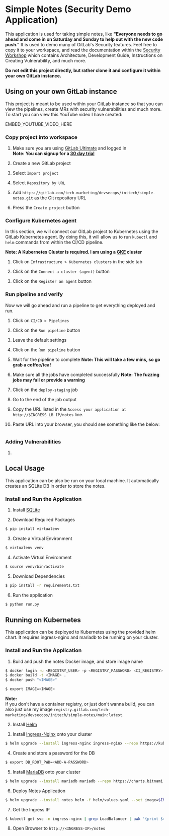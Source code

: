 # Simple Notes (Security Demo Application)

This application is used for taking simple notes, like **"Everyone needs to go ahead and come in on Saturday and Sunday to help out with the new code push."** It is used to demo many of GitLab's Security features. Feel free to copy it to your workspace, and read the documentation within the [Security Workshop]() which contains Architecture, Development Guide, Instructions on Creating Vulnerability, and much more.

**Do not edit this project directly, but rather clone it and configure it within your own GitLab instance.**

## Using on your own GitLab instance

This project is meant to be used within your GitLab instance so that you can view the pipelines, create MRs with security vulnerabilities and much more. To start you can view this YouTube video I have created:

EMBED_YOUTUBE_VIDEO_HERE

### Copy project into workspace

1. Make sure you are using [GitLab Ultimate](https://about.gitlab.com/pricing/ultimate/) and logged in  
**Note: You can signup for a [30 day trial](https://gitlab.com/-/trials/new?utm_medium=cpc&utm_source=google&utm_campaign=brand_amer_pr_rsa_br_exact_&utm_content=free-trial_digital_x-pr_english_&_bt=624524579996&_bk=gitlab%20trial&_bm=e&_bn=g&_bg=142303748075)**

2. Create a new GitLab project

3. Select `Import project`

4. Select `Repository by URL`

5. Add `https://gitlab.com/tech-marketing/devsecops/initech/simple-notes.git` as the Git repository URL

6. Press the `Create project` button

### Configure Kubernetes agent

In this section, we will connect our GitLab project to Kubernetes using the GitLab Kubernetes agent. By doing this, it will allow us to run `kubectl` and `helm` commands from within the CI/CD pipeline.

**Note: A Kubernetes Cluster is required. I am using a [GKE](https://cloud.google.com/kubernetes-engine) cluster**

1. Click on `Infrastructure > Kubernetes clusters` in the side tab

2. Click on the `Connect a cluster (agent)` button

3. Click on the `Register an agent` button

### Run pipeline and verify

Now we will go ahead and run a pipeline to get everything deployed and run.

1. Click on `CI/CD > Pipelines`

2. Click on the `Run pipeline` button

3. Leave the default settings

4. Click on the `Run pipeline` button

5. Wait for the pipeline to complete
**Note: This will take a few mins, so go grab a coffee/tea!**

6. Make sure all the jobs have completed successfully
**Note: The fuzzing jobs may fail or provide a warning**

7. Click on the `deploy-staging` job

8. Go to the end of the job output

9. Copy the URL listed in the `Access your application at http://$INGRESS_LB_IP/notes` line.

10. Paste URL into your browser, you should see something like the below:

![]()

### Adding Vulnerabilities

1. 

## Local Usage

This application can be also be run on your local machine. It automatically creates an SQLite DB in order to store the notes.

### Install and Run the Application

1. Install [SQLite](https://www.sqlite.org/index.html)

2. Download Required Packages
```bash
$ pip install virtualenv
```

3. Create a Virtual Environment
```bash
$ virtualenv venv
```

4. Activate Virtual Environment
```bash
$ source venv/bin/activate
```

5. Download Dependencies
```bash
$ pip install -r requirements.txt
```

6. Run the application
```bash
$ python run.py
```

## Running on Kubernetes

This application can be deployed to Kubernetes using the provided helm chart. It requires ingress-nginx and mariadb to be running on your cluster.

### Install and Run the Application

1. Build and push the notes Docker image, and store image name
```bash
$ docker login -u <REGISTRY_USER> -p <REGISTRY_PASSWORD> <CI_REGISTRY>
$ docker build -t <IMAGE> .
$ docker push "<IMAGE>"

$ export IMAGE=<IMAGE>
```

**Note:**  
If you don't have a container registry, or just don't wanna build, you can also just use my image `registry.gitlab.com/tech-marketing/devsecops/initech/simple-notes/main:latest`.

2. Install [Helm](https://helm.sh/docs/intro/install/)

3. Install [Ingress-Nginx](https://kubernetes.github.io/ingress-nginx/) onto your cluster
```bash
$ helm upgrade --install ingress-nginx ingress-nginx --repo https://kubernetes.github.io/ingress-nginx --namespace ingress-nginx --create-namespace
```

4. Create and store a password for the DB
```bash
$ export DB_ROOT_PWD=<ADD-A-PASSWORD>
```

5. Install [MariaDB](https://mariadb.org/) onto your cluster
```bash
$ helm upgrade --install mariadb mariadb --repo https://charts.bitnami.com/bitnami --set auth.rootPassword=$DB_ROOT_PWD --set primary.service.clusterIP=None
```

6. Deploy Notes Application
```bash
$ helm upgrade --install notes helm -f helm/values.yaml --set image=$IMAGE --set dbrootpwd=$DB_ROOT_PWD
```

7. Get the Ingress IP
```bash
$ kubectl get svc -n ingress-nginx | grep LoadBalancer | awk '{print $4}'
```

8. Open Browser to `http://<INGRESS-IP>/notes`
